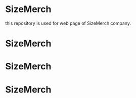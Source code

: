 # SizeMerch

this repository is used for web page of SizeMerch company.
# SizeMerch
# SizeMerch
# SizeMerch
